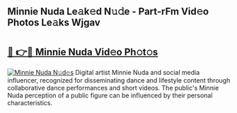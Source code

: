 ## Minnie Nuda Le𝚊k𝚎d N𝚞𝚍e - Part-rFm Vid𝚎o Photos Le𝚊ks Wjgav

# <h2><a href="http://fbfcgh.evod.top/?m=Minnie+Nuda">🔗 👉🔴 Minnie Nuda Vid𝚎o Ph𝚘t𝚘s</a></h2>

[![Minnie Nuda N𝚞d𝚎s](https://i.imgur.com/8V9OHl7.gif)](http://fbfcgh.evod.top/?m=Minnie+Nuda)
Digital artist Minnie Nuda and social media influencer, recognized for disseminating dance and lifestyle content through collaborative dance performances and short videos. The public's Minnie Nuda perception of a public figure can be influenced by their personal characteristics. 
